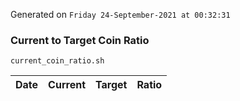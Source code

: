 Generated on `Friday 24-September-2021 at 00:32:31`

### Current to Target Coin Ratio
`current_coin_ratio.sh`

Date|Current|Target|Ratio
---|---|---|---
